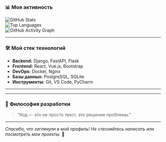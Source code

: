 ### 📊 **Моя активность**
![GitHub Stats](https://github-readme-stats.vercel.app/api?username=zhozhyr&show_icons=true&theme=radical&hide=issues)  
![Top Languages](https://github-readme-stats.vercel.app/api/top-langs/?username=zhozhyr&layout=compact&theme=radical)  
![GitHub Activity Graph](https://github-readme-activity-graph.vercel.app/graph?username=zhozhyr&theme=dracula)  

---

### 🛠 **Мой стек технологий**  
- **Backend:** Django, FastAPI, Flask  
- **Frontend:** React, Vue.js, Bootstrap  
- **DevOps:** Docker, Nginx  
- **Базы данных:** PostgreSQL, SQLite  
- **Инструменты:** Git, VS Code, PyCharm  

---
---

### 🌟 **Философия разработки**
> "Код — это не просто текст, это решение проблемы."  

---

_Спасибо, что заглянули в мой профиль! Не стесняйтесь написать или посмотреть мои проекты._ 🚀
